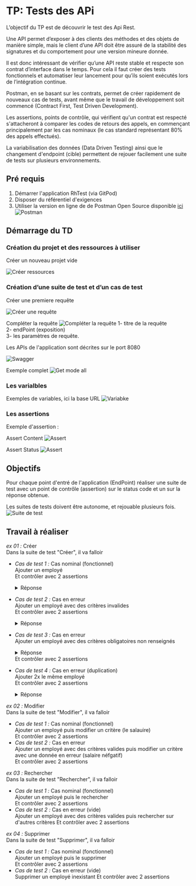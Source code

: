 # TP: Tests des APi

L’objectif du TP est de découvrir le test des Api Rest.

Une API permet d’exposer à des clients des méthodes et des objets de manière simple, mais le client
d’une API doit être assuré de la stabilité des signatures et du comportement pour une version
mineure donnée.

Il est donc intéressant de vérifier qu’une API reste stable et respecte son contrat d’interface dans le
temps. Pour cela il faut créer des tests fonctionnels et automatiser leur lancement pour qu’ils soient
exécutés lors de l’intégration continue.

Postman, en se basant sur les contrats, permet de créer rapidement de nouveaux cas
de tests, avant même que le travail de développement soit commencé (Contract First, Test Driven
Development).

Les assertions, points de contrôle, qui vérifient qu'un contrat est respecté s'attacheront à comparer
les codes de retours des appels, en commençant principalement par les cas nominaux (le cas
standard représentant 80% des appels effectués).

La variabilisation des données (Data Driven Testing) ainsi que le changement d'endpoint (cible)
permettent de rejouer facilement une suite de tests sur plusieurs environnements.

## Pré requis

1.  Démarrer l'application RhTest (via GitPod)
2.  Disposer du référentiel d'exigences
3.  Utiliser la version en ligne de de Postman Open Source disponible [ici](https://www.postman.com/)
    ![Postman](img/00.png)

## Démarrage du TD

### Création du projet et des ressources à utiliser

Créer un nouveau projet vide

![Créer ressources](img/01.png)

### Création d’une suite de test et d’un cas de test

Créer une premiere requête

![Créer une requête](img/02.png)

Compléter la requête
![Compléter la requête](img/03.png)
1- titre de la requête  
2- endPoint (exposition)  
3- les paramètres de requête.

Les APIs de l'application sont décrites sur le port 8080

![Swagger](img/04.png)

Exemple complet
![Get mode all](img/05.png)

### Les varialbles

Exemples de variables, ici la base URL
![Variabke](img/06.png)

### Les assertions

Exemple d'assertion :

Assert Content
![Assert](img/07.png)

Assert Status
![Assert](img/08.png)

## Objectifs

Pour chaque point d'entré de l'application (EndPoint) réaliser une suite de test avec un point de contrôle (assertion) sur le status code et un sur la réponse obtenue.

Les suites de tests doivent être autonome, et rejouable plusieurs fois.
![Suite de test](img/09.png)

## Travail à réaliser

_ex 01 :_ Créer  
Dans la suite de test "Créer", il va falloir

- _Cas de test 1 :_ Cas nominal (fonctionnel)  
  Ajouter un employé  
  Et contrôler avec 2 assertions
  <details>
  <summary>Réponse</summary>
  METHOD : POST

  URL : {{baseURL}}/api/ajouter?id=test001&name=martin&lastname=pierre&salary=15000&level=1

  TEST :  
  <code>
  pm.test("Status code is 201", function () {  
   pm.response.to.have.status(201);  
  });

  pm.test("Body matches string", function () {
  pm.expect(pm.response.text()).to.include("Le salarié a bien été ajouté");  
  });
  </code>

  </details>

- _Cas de test 2 :_ Cas en erreur  
  Ajouter un employé avec des critères invalides  
  Et contrôler avec 2 assertions
  <details>
  <summary>Réponse</summary>
  METHOD : POST

  URL : {{baseURL}}/api/ajouter?id=test001&name=martin&lastname=pierre&salary=15000&level=-11

  TEST :  
  <code>
  pm.test("Status code is 409", function () {  
   pm.response.to.have.status(409);  
  });

  pm.test("Body matches string", function () {
  pm.expect(pm.response.text()).to.include("Le niveau doit être > -10 et < 10");  
  });
  </code>

  </details>

- _Cas de test 3 :_ Cas en erreur  
  Ajouter un employé avec des critères obligatoires non renseignés
  <details>
  <summary>Réponse</summary>
  METHOD : POST

  URL : {{baseURL}}/api/ajouter?id=&name=martin&lastname=pierre&salary=15000&level=1

  TEST :  
  <code>
  pm.test("Status code is 409", function () {  
   pm.response.to.have.status(409);  
  });

  pm.test("Body matches string", function () {
  pm.expect(pm.response.text()).to.include("Le matricule est obligatoire");  
  });
  </code>

  </details>
  Et contrôler avec 2 assertions

- _Cas de test 4 :_ Cas en erreur (duplication)  
  Ajouter 2x le même employé  
  Et contrôler avec 2 assertions
  <details>
  <summary>Réponse</summary>
  METHOD : POST

  URL : {{baseURL}}/api/ajouter?id=&name=martin&lastname=pierre&salary=15000&level=1

  TEST :  
  <code>
  pm.test("Status code is 201", function () {
  pm.response.to.have.status(201);
  });

  pm.test("Body matches string", function () {
  pm.expect(pm.response.text()).to.include("Le salarié a bien été ajouté");
  });
  </code>

  METHOD : POST

  URL : {{baseURL}}/api/ajouter?id=&name=martin&lastname=pierre&salary=15000&level=1

  TEST :  
  <code>
  pm.test("Status code is 409", function () {
  pm.response.to.have.status(409);
  });

  pm.test("Body matches string", function () {
  pm.expect(pm.response.text()).to.include("Le matricule existe déjà");
  });
  </code>

  </details>

_ex 02 :_ Modifier  
Dans la suite de test "Modifier", il va falloir

- _Cas de test 1 :_ Cas nominal (fonctionnel)  
  Ajouter un employé puis modifier un critère (le salauire)  
  Et contrôler avec 2 assertions
- _Cas de test 2 :_ Cas en erreur  
  Ajouter un employé avec des critères valides puis modifier un critère avec une donnée en erreur (salaire néfgatif)  
  Et contrôler avec 2 assertions

_ex 03 :_ Rechercher  
Dans la suite de test "Rechercher", il va falloir

- _Cas de test 1 :_ Cas nominal (fonctionnel)  
  Ajouter un employé puis le rechercher  
  Et contrôler avec 2 assertions
- _Cas de test 2 :_ Cas en erreur (vide)  
  Ajouter un employé avec des critères valides puis rechercher sur d'autres critères
  Et contrôler avec 2 assertions

_ex 04 :_ Supprimer  
Dans la suite de test "Supprimer", il va falloir

- _Cas de test 1 :_ Cas nominal (fonctionnel)  
  Ajouter un employé puis le supprimer  
  Et contrôler avec 2 assertions
- _Cas de test 2 :_ Cas en erreur (vide)  
  Supprimer un employé inexistant
  Et contrôler avec 2 assertions
